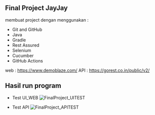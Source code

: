 ## Final Project JayJay
membuat project dengan menggunakan :
- Git and GitHub
- Java
- Gradle
- Rest Assured
- Selenium
- Cucumber
- GitHub Actions

web : https://www.demoblaze.com/
API : https://gorest.co.in/public/v2/

## Hasil run program 
- Test UI_WEB
  ![FinalProject_UITEST](https://github.com/user-attachments/assets/8fc4311d-08a2-4999-8cc1-d8039dfd5dfc)

- Test API
  ![FinalProject_APITEST](https://github.com/user-attachments/assets/339be02b-ca64-42c5-af94-912d4870ccb8)

